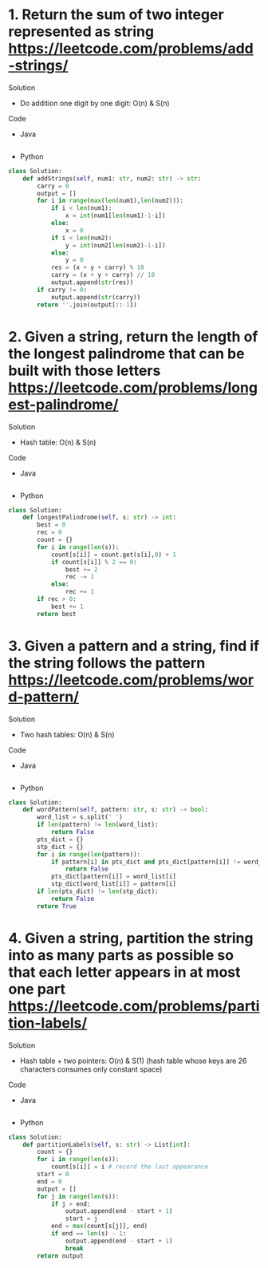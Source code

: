 # 1. Return the sum of two integer represented as string https://leetcode.com/problems/add-strings/

Solution

- Do addition one digit by one digit: O(n) & S(n)

Code

- Java

```java

```

- Python

```python
class Solution:
    def addStrings(self, num1: str, num2: str) -> str:
        carry = 0
        output = []
        for i in range(max(len(num1),len(num2))):
            if i < len(num1):
                x = int(num1[len(num1)-1-i])
            else:
                x = 0
            if i < len(num2):
                y = int(num2[len(num2)-1-i])
            else:
                y = 0
            res = (x + y + carry) % 10
            carry = (x + y + carry) // 10
            output.append(str(res))
        if carry != 0:
            output.append(str(carry))
        return ''.join(output[::-1])
```

# 2. Given a string, return the length of the longest palindrome that can be built with those letters https://leetcode.com/problems/longest-palindrome/

Solution

- Hash table: O(n) & S(n)

Code

- Java

```java

```

- Python

```python
class Solution:
    def longestPalindrome(self, s: str) -> int:
        best = 0
        rec = 0
        count = {}
        for i in range(len(s)):
            count[s[i]] = count.get(s[i],0) + 1
            if count[s[i]] % 2 == 0:   
                best += 2
                rec -= 1
            else:
                rec += 1
        if rec > 0:
            best += 1
        return best
```

# 3. Given a pattern and a string, find if the string follows the pattern https://leetcode.com/problems/word-pattern/

Solution

- Two hash tables: O(n) & S(n)

Code

- Java

```java

```

- Python

```python
class Solution:
    def wordPattern(self, pattern: str, s: str) -> bool:
        word_list = s.split(' ')
        if len(pattern) != len(word_list):
            return False
        pts_dict = {}
        stp_dict = {}
        for i in range(len(pattern)):
            if pattern[i] in pts_dict and pts_dict[pattern[i]] != word_list[i]:
                return False    
            pts_dict[pattern[i]] = word_list[i]
            stp_dict[word_list[i]] = pattern[i]
        if len(pts_dict) != len(stp_dict):
            return False
        return True
```

# 4. Given a string, partition the string into as many parts as possible so that each letter appears in at most one part https://leetcode.com/problems/partition-labels/

Solution

- Hash table + two pointers: O(n) & S(1) (hash table whose keys are 26 characters consumes only constant space)

Code

- Java

```java

```

- Python

```python
class Solution:
    def partitionLabels(self, s: str) -> List[int]:
        count = {}
        for i in range(len(s)):
            count[s[i]] = i # record the last appearance
        start = 0
        end = 0
        output = []
        for j in range(len(s)):
            if j > end:
                output.append(end - start + 1)
                start = j 
            end = max(count[s[j]], end)
            if end == len(s) - 1:
                output.append(end - start + 1)
                break
        return output
```